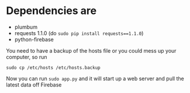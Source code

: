 

# Dependencies are

+ plumbum
+ requests 1.1.0 (do ```sudo pip install requests==1.1.0```)
+ python-firebase

You need to have a backup of the hosts file or you could mess up your computer, so run

```sudo cp /etc/hosts /etc/hosts.backup```

Now you can run ```sudo app.py``` and it will start up a web server and pull the latest data off Firebase
